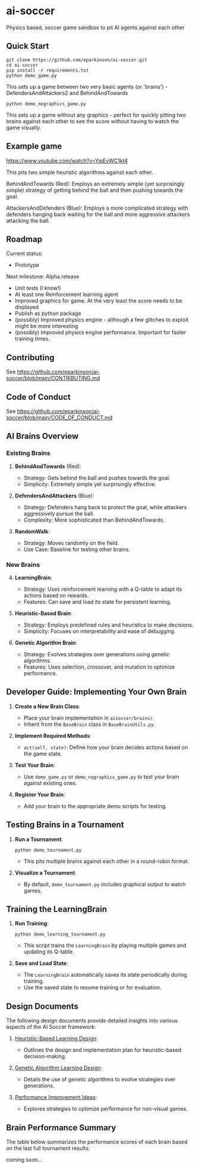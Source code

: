 # ai-soccer
Physics based, soccer game sandbox to pit AI agents against each other

## Quick Start
```shell
git clone https://github.com/eparkinson/ai-soccer.git
cd ai-soccer
pip install -r requirements.txt
python demo_game.py
```

This sets up a game between two very basic agents (or 'brains') - DefendersAndAttackers2 and BehindAndTowards

```shell
python demo_nographics_game.py
```

This sets up a game without any graphics - perfect for quickly pitting two brains against each other to see the score without having to watch the game visually.

## Example game
https://www.youtube.com/watch?v=YipEvWC1kt4

This pits two simple heuristic algorithms against each other.

BehindAndTowards (Red): Employs an extremely simple (yet surprisingly simple) strategy of getting behind the ball and then pushing towards the goal.

AttackersAndDefenders (Blue): Employs a more complicated strategy with defenders hanging back waiting for the ball and more aggressive attackers attacking the ball. 

## Roadmap
Current status: 
 - Prototype

Next milestone: Alpha release
- Unit tests (I know!)
- At least one Reinforcement learning agent
- Improved graphics for game. At the very least the score needs to be displayed
- Publish as python package
- (possibly) Improved physics engine - although a few glitches to exploit might be more interesting
- (possibly) Improved physics engine performance. Important for faster training times.

## Contributing

See https://github.com/eparkinson/ai-soccer/blob/main/CONTRIBUTING.md

## Code of Conduct

See https://github.com/eparkinson/ai-soccer/blob/main/CODE_OF_CONDUCT.md

## AI Brains Overview

### Existing Brains

1. **BehindAndTowards** (Red):
   - Strategy: Gets behind the ball and pushes towards the goal.
   - Simplicity: Extremely simple yet surprisingly effective.

2. **DefendersAndAttackers** (Blue):
   - Strategy: Defenders hang back to protect the goal, while attackers aggressively pursue the ball.
   - Complexity: More sophisticated than BehindAndTowards.

3. **RandomWalk**:
   - Strategy: Moves randomly on the field.
   - Use Case: Baseline for testing other brains.

### New Brains

4. **LearningBrain**:
   - Strategy: Uses reinforcement learning with a Q-table to adapt its actions based on rewards.
   - Features: Can save and load its state for persistent learning.

5. **Heuristic-Based Brain**:
   - Strategy: Employs predefined rules and heuristics to make decisions.
   - Simplicity: Focuses on interpretability and ease of debugging.

6. **Genetic Algorithm Brain**:
   - Strategy: Evolves strategies over generations using genetic algorithms.
   - Features: Uses selection, crossover, and mutation to optimize performance.

## Developer Guide: Implementing Your Own Brain

1. **Create a New Brain Class**:
   - Place your brain implementation in `aisoccer/brains/`.
   - Inherit from the `BaseBrain` class in `BaseBrainUtils.py`.

2. **Implement Required Methods**:
   - `act(self, state)`: Define how your brain decides actions based on the game state.

3. **Test Your Brain**:
   - Use `demo_game.py` or `demo_nographics_game.py` to test your brain against existing ones.

4. **Register Your Brain**:
   - Add your brain to the appropriate demo scripts for testing.

## Testing Brains in a Tournament

1. **Run a Tournament**:
   ```shell
   python demo_tournament.py
   ```
   - This pits multiple brains against each other in a round-robin format.

2. **Visualize a Tournament**:
   - By default, `demo_tournament.py` includes graphical output to watch games.

## Training the LearningBrain

1. **Run Training**:
   ```shell
   python demo_learning_tournament.py
   ```
   - This script trains the `LearningBrain` by playing multiple games and updating its Q-table.

2. **Save and Load State**:
   - The `LearningBrain` automatically saves its state periodically during training.
   - Use the saved state to resume training or for evaluation.

## Design Documents

The following design documents provide detailed insights into various aspects of the AI Soccer framework:

1. [Heuristic-Based Learning Design](docs/heuristic_based_learning.md):
   - Outlines the design and implementation plan for heuristic-based decision-making.

2. [Genetic Algorithm Learning Design](docs/genetic_algorithm_learning.md):
   - Details the use of genetic algorithms to evolve strategies over generations.

3. [Performance Improvement Ideas](docs/performance_ideas.md):
   - Explores strategies to optimize performance for non-visual games.

## Brain Performance Summary

The table below summarizes the performance scores of each brain based on the last full tournament results:

coming soon...

